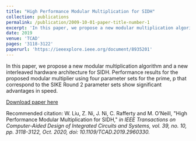 ```yaml
---
title: "High Performance Modular Multiplication for SIDH"
collection: publications
permalink: /publication/2009-10-01-paper-title-number-1
excerpt: 'In this paper, we propose a new modular multiplication algorithm and a new interleaved hardware architecture for SIDH. Performance results for the proposed modular multiplier using four parameter sets for the prime, p that correspond to the SIKE Round 2 parameter sets show significant advantages in speed.'
date: 2019 
venue: 'TCAD'
pages: '3118-3122'
paperurl: 'https://ieeexplore.ieee.org/document/8935201'
---
```


In this paper, we propose a new modular multiplication algorithm and a new interleaved hardware architecture for SIDH. Performance results for the proposed modular multiplier using four parameter sets for the prime, p that correspond to the SIKE Round 2 parameter sets show significant advantages in speed.

[Download paper here](https://ieeexplore.ieee.org/document/8935201)

Recommended citation: W. Liu, Z. Ni, J. Ni, C. Rafferty and M. O’Neill, "High Performance Modular Multiplication for SIDH," <i>in IEEE Transactions on Computer-Aided Design of Integrated Circuits and Systems<i>, vol. 39, no. 10, pp. 3118-3122, Oct. 2020, doi: 10.1109/TCAD.2019.2960330.
